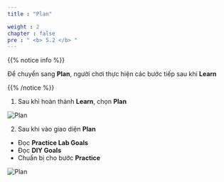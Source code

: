 ```yaml
---
title : "Plan"

weight : 2
chapter : false
pre : " <b> 5.2 </b> "
---
```


{{% notice info %}}

Để chuyển sang **Plan**, người chơi thực hiện các bước tiếp sau khi **Learn**

{{% /notice %}}

1. Sau khi hoàn thành **Learn**, chọn **Plan**

![Plan](/images/5-amazonec2/5.2-plan/1-plan.png)

2. Sau khi vào giao diện **Plan**

- Đọc **Practice Lab Goals**
- Đọc **DIY Goals**
- Chuẩn bị cho bước **Practice**
  
![Plan](/images/5-amazonec2/5.2-plan/2-plan.png)



